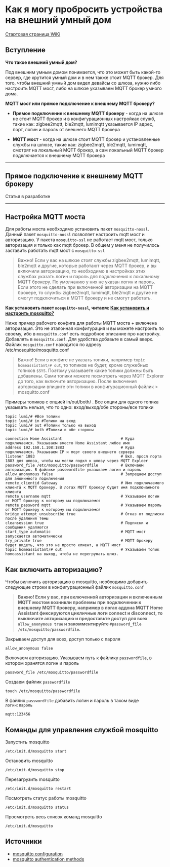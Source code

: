 # Как я могу пробросить устройства на внешний умный дом

[Стартовая страница WiKi](https://github.com/DivanX10/wiki#readme)

## Вступление

**Что такое внешний умный дом?**

Под внешним умным домом понимается, что это может быть какой-то сервер, где крутится умный дом и в нем также стоит MQTT брокер. Для того, чтобы внешний умный дом видел девайсы со шлюза, нужно либо настроить MQTT мост, либо на шлюзе указываем MQTT брокер умного дома. 



**MQTT мост или прямое подключение к внешнему MQTT брокеру?** 
* **Прямое подключение к внешнему MQTT брокеру** - когда на шлюзе не стоит MQTT брокер и в конфигурационных настройках служб, такие как: zigbee2mqtt, ble2mqtt, lumimqtt указывается IP адрес, порт, логин и пароль от внешнего MQTT брокера

* **MQTT мост** - когда на шлюзе стоит MQTT брокер и установленные службы на шлюзе, такие как: zigbee2mqtt, ble2mqtt, lumimqtt, смотрят на локальный MQTT брокер, а сам локальный MQTT брокер подключается к внешнему MQTT брокера

***
## Прямое подключение к внешнему MQTT брокеру

Статья в разработке

***

## Настройка MQTT моста

Для работы моста необходимо установить пакет `mosquitto-nossl`. Данный пакет `mosquitto-nossl` позволяет настроить mqtt мост и авторизацию. У пакета `mosquitto-ssl` не работает mqtt мост, только авторизация и только как mqtt брокер. В общем у меня не получилось заставить работать mqtt мост с `mosquitto-ssl`

> Важно! Если у вас на шлюзе стоят службы zigbee2mqtt, lumimqtt, ble2mqtt и другие, которые работают через MQTT брокер, и вы включили авторизацию, то необходимо в настройках этих службах указать логин и пароль для подключения к локальному MQTT брокеру. По умолчанию у них не указан логин и пароль. Если этого не сделать при включенной авторизации на MQTT брокере, то службы zigbee2mqtt, lumimqtt, ble2mqtt и другие не смогут подключиться к MQTT брокеру и не смогут работать.


**Как установить пакет `mosquitto-nossl`, читаем: [Как установить и настроить mosquitto?](https://github.com/DivanX10/Openwrt-scripts-for-gateway-zhwg11lm/wiki/Как-установить-и-настроить-mosquitto%3F-Зачем-это-нужно%3F)**


Ниже пример рабочего конфига для работы MQTT моста + включена авторизация. Это не эталонная конфигурация и вы можете настроить по своему, ибо в `mosquitto.conf` есть подробное описание про настройку. Добавлять в `mosquitto.conf`. Для удобства добавьте в самый вверх. Файлик `mosquitto.conf` находится по адресу /etc/mosquitto/mosquitto.conf

> Важно! Если в конфиге не указать топики, например `topic homeassistant/# out`, то топиков не будет, кроме служебных топиков `$SYS`. Поэтому указываете какие топики должны быть добавлены. Сами топики можете посмотреть через MQTT Explorer до того, как включите авторизацию. После включения авторизации впишите эти топики в конфигурационный файлик > mosquitto.conf

Примеры топиков c опцией in/out/both/ . Все опции для одного топика указывать нельзя, что то одно: вход/выход/обе стороны/все топики
```
topic lumi/# #Все топики
topic lumi/# in #Топики на вход
topic lumi/# out #Топики только на выход
topic lumi/# both #Топики в обе стороны
```

```
connection Home Assistant                          # Куда подключаемся. Указываем вместо Home Assistant любое имя
address 192.168.1.108:1883                         # Куда подключаемся. Указываем IP и порт своего внешнего сервера
listener 1883                                      # Вкл. просл порта 1883 для шлюза, чтобы мы могли подкл к шлюзу через MQTT Exploer
password_file /etc/mosquitto/passwordfile          # Включаем авторизацию. В файлике passwordfile указываем логин и пароль
allow_anonymous false                              # Запрещаем доступ для анонимного подключения
remote_clientid Gateway                            # Имя подключаемого клиента к MQTT брокеру. В логах MQTT брокеру будет имя подключаемого клиента 
remote_username mqtt                               # Указываем логин от MQTT брокеру к которому мы подключаемся
remote_password mqtt                               # Указываем пароль от MQTT брокеру к которому мы подключаемся
bridge_attempt_unsubscribe true                    # Отказ от подписки после удаления темы
cleansession true                                  # Подписки и сообщения удаляются
start_type automatic                               # MQTT мост запускается автоматически
try_private true                                   # MQTT брокеру будет видеть, что это не просто клиент, а MQTT мост
topic homeassistant/# out                          # Указываем топик homeassistant на выход, чтобы не перегружать шлюз.
```

## Как включить авторизацию?

Чтобы включить авторизацию в mosquitto, необходимо добавить следующие строки в конфигурационный файлик `mosquitto.conf`
> **Важно! Если у вас, при включенной авторизации и включенным MQTT мостом возникли проблемы при подключении к внешнему MQTT брокеру, например в логах аддона MQTT Home Assistant фиксируются цикличные логи connect и disconnect, то выключите авторизацию и предоставьте доступ для всех `allow_anonymous true` и закомментируйте `#password_file /etc/mosquitto/passwordfile`.**

Закрываем доступ для всех, доступ только с пароля 
```
allow_anonymous false
```

Включаем авторизацию. Указываем путь к файлику `passwordfile`, в котором хранятся логин и пароль
```
password_file /etc/mosquitto/passwordfile
```

Создаем файлик `passwordfile`
```
touch /etc/mosquitto/passwordfile
```
В файлик `passwordfile` добавить логин и пароль в таком виде `логин:пароль`
```
mqtt:123456
```

## Команды для управления службой mosquitto

Запустить mosquitto
```
/etc/init.d/mosquitto start
```

Остановить mosquitto
```
/etc/init.d/mosquitto stop
```

Перезагрузить mosquitto
```
/etc/init.d/mosquitto restart
```


Посмотреть статус работы mosquitto
```
/etc/init.d/mosquitto status
```

Просмотреть весь список команд mosquitto
```
/etc/init.d/mosquitto
```


## Источники
* [mosquitto configuration](https://mosquitto.org/man/mosquitto-conf-5.html)
* [mosquitto authentication methods](https://mosquitto.org/documentation/authentication-methods/)
